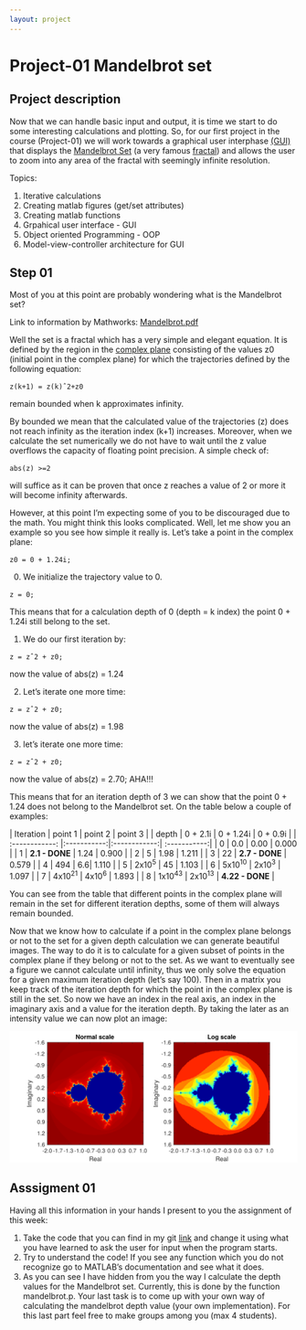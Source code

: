 ```yaml
---
layout: project
---
```

# Project-01 Mandelbrot set


## Project description

Now that we can handle basic input and output, it is time we start to do some interesting calculations and plotting. So, for our first project in the course (Project-01) we will work towards a graphical user interphase [(GUI)](https://en.wikipedia.org/wiki/Graphical_user_interface) that displays the [Mandelbrot Set](https://en.wikipedia.org/wiki/Mandelbrot_set) (a very famous [fractal](https://en.wikipedia.org/wiki/Fractal)) and allows the user to zoom into any area of the fractal with seemingly infinite resolution.

Topics:
1. Iterative calculations
2. Creating matlab figures (get/set attributes)
3. Creating matlab functions
4. Grpahical user interface - GUI
5. Object oriented Programming - OOP
6. Model-view-controller architecture for GUI

## Step 01

Most of you at this point are probably wondering what is the Mandelbrot set?

Link to information by Mathworks: [Mandelbrot.pdf](https://www.mathworks.com/content/dam/mathworks/mathworks-dot-com/moler/exm/chapters/mandelbrot.pdf)

Well the set is a fractal which has a very simple and elegant equation. It is defined by the region in the [complex plane](https://en.wikipedia.org/wiki/Complex_plane) consisting of the values z0 (initial point in the complex plane) for which the trajectories defined by the following equation:
```
z(k+1) = z(k)ˆ2+z0
```
remain bounded when k approximates infinity.

By bounded we mean that the calculated value of the trajectories (z) does not reach infinity as the iteration index (k+1) increases. Moreover, when we calculate the set numerically we do not have to wait until the z value overflows the capacity of floating point precision. A simple check of:
```
abs(z) >=2
```
will suffice as it can be proven that once z reaches a value of 2 or more it will become infinity afterwards.

However, at this point I’m expecting some of you to be discouraged due to the math. You might think this looks complicated. Well, let me show you an example so you see how simple it really is. Let’s take a point in the complex plane:
```
z0 = 0 + 1.24i;
```

0.	We initialize the trajectory value to 0.
```
z = 0;
```
This means that for a calculation depth of 0 (depth = k index) the point 0 + 1.24i still belong to the set.

1.	We do our first iteration by:
```
z = zˆ2 + z0;
```
now the value of abs(z) = 1.24

2.	 Let’s iterate one more time:
```
z = zˆ2 + z0;
```
now the value of abs(z) = 1.98

3.	let’s iterate one more time:
```
z = zˆ2 + z0;
```
now the value of abs(z) = 2.70; AHA!!!

This means that for an iteration depth of 3 we can show that the point 0 + 1.24 does not belong to the Mandelbrot set. On the table below a couple of examples:


|   Iteration    |   point 1   |   point 2    |  point 3     |
|   depth        |   0 + 2.1i  |   0 + 1.24i  |   0 + 0.9i   |
| :------------: |:-----------:|:------------:| :-----------:|
| 0              | 0.0         | 0.00         | 0.000        |
| 1  | **2.1 - DONE** | 1.24 | 0.900 |
| 2  | 5 | 1.98 | 1.211 |
| 3  | 22 | **2.7 - DONE** | 0.579 |
| 4  | 494 | 6.6| 1.110 |
| 5  | 2x10<sup>5</sup> | 45 | 1.103 |
| 6  | 5x10<sup>10</sup> | 2x10<sup>3</sup> | 1.097 |
| 7  | 4x10<sup>21</sup> | 4x10<sup>6</sup> | 1.893 |
| 8  | 1x10<sup>43</sup> | 2x10<sup>13</sup> | **4.22 - DONE** |

You can see from the table that different points in the complex plane will remain in the set for different iteration depths, some of them will always remain bounded.

Now that we know how to calculate if a point in the complex plane belongs or not to the set for a given depth calculation we can generate beautiful images. The way to do it is to calculate for a given subset of points in the complex plane if they belong or not to the set. As we want to eventually see a figure we cannot calculate until infinity, thus we only solve the equation for a given maximum iteration depth (let’s say 100). Then in a matrix you keep track of the iteration depth for which the point in the complex plane is still in the set. So now we have an index in the real axis, an index in the imaginary axis and a value for the iteration depth. By taking the later as an intensity value we can now plot an image:

![image1](/assets/images/mandel-01.svg "Logo Title Text 2")

## Asssigment 01

Having all this information in your hands I present to you the assignment of this week:

1. Take the code that you can find in my git [link](https://github.com/CamachoDejay/ProgrammingSessions/tree/master/Project-01/Step-01) and change it using what you have learned to ask the user for input when the program starts.
2. Try to understand the code! If you see any function which you do not recognize go to MATLAB’s documentation and see what it does.
3. As you can see I have hidden from you the way I calculate the depth values for the Mandelbrot set. Currently, this is done by the function mandelbrot.p. Your last task is to come up with your own way of calculating the mandelbrot depth value (your own implementation). For this last part feel free to make groups among you (max 4 students).
